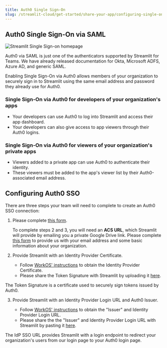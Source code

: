 ```yaml
---
title: Auth0 Single Sign-On
slug: /streamlit-cloud/get-started/share-your-app/configuring-single-on-sso/streamlit-auth0-sso
---
```


## Auth0 Single Sign-On via SAML

![Streamlit Single Sign-on homepage](/images/sso_homescreen.png)

Auth0 via SAML is just one of the authenticators supported by Streamlit for Teams. We have already released documentation for Okta, Microsoft ADFS, Azure AD, and generic SAML.

Enabling Single Sign-On via Auth0 allows members of your organization to securely sign in to Streamlit using the same email address and password they already use for Auth0.

### Single Sign-On via Auth0 for developers of your organization's apps

- Your developers can use Auth0 to log into Streamlit and access their app dashboard.
- Your developers can also give access to app viewers through their Auth0 logins.

### Single Sign-On via Auth0 for viewers of your organization's private apps

- Viewers added to a private app can use Auth0 to authenticate their identity.
- These viewers must be added to the app's viewer list by their Auth0-associated email address.

## Configuring Auth0 SSO

There are three steps your team will need to complete to create an Auth0 SSO connection:

1. Please complete [this form](https://docs.google.com/forms/d/e/1FAIpQLSenELJzAZaBV8852b-HJMeecO_LAwYJ6zuYbXLK0lMVexCF4Q/viewform).

   To complete steps 2 and 3, you will need an **ACS URL**, which Streamlit will provide by emailing you a private Google Drive link. Please complete [this form](https://forms.gle/5E3pUrB8vwp66ZPc9) to provide us with your email address and some basic information about your organization.

2. Provide Streamlit with an Identity Provider Certificate.

   - Follow [WorkOS' instructions](https://workos.com/docs/integrations/auth0-saml/obtain-identity-provider-details) to obtain the Identity Provider Certificate.
   - Please share the Token Signature with Streamlit by uploading it [here](https://forms.gle/f6Bi1gnoHYD9ULBe7).

<Note>

The Token Signature is a certificate used to securely sign tokens issued by Auth0.

</Note>

3. Provide Streamlit with an Identity Provider Login URL and Auth0 Issuer.

   - Follow [WorkOS' instructions](https://workos.com/docs/integrations/auth0-saml/obtain-identity-provider-details) to obtain the "Issuer" and Identity Provider Login URL.
   - Please share the the "Issuer" and Identity Provider Login URL with Streamlit by pasting it [here](https://forms.gle/f6Bi1gnoHYD9ULBe7).

<Note>

The IdP SSO URL provides Streamlit with a login endpoint to redirect your organization's users from our login page to your Auth0 login page.

</Note>
